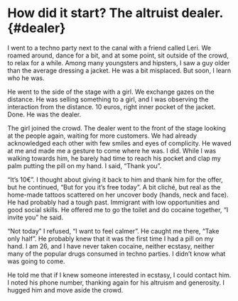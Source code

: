 # How did it start? The altruist dealer. {#dealer}

I went to a techno party next to the canal with a friend called Leri. We roamed around, dance for a bit, and at some point, sit outside of the crowd, to relax for a while. Among many youngsters and hipsters, I saw a guy older than the average dressing a jacket. He was a bit misplaced. But soon, I learn who he was.

He went to the side of the stage with a girl. We exchange gazes on the distance. He was selling something to a girl, and I was observing the interaction from the distance. 10 euros, right inner pocket of the jacket. Done. He was the dealer. 

The girl joined the crowd. The dealer went to the front of the stage looking at the people again, waiting for more customers. We had already acknowledged each other with few smiles and eyes of complicity. He waved at me and made me a gesture to come where he was. I did. While I was walking towards him, he barely had time to reach his pocket and clap my palm putting the pill on my hand. I said, “Thank you”. 

“It’s 10€”. I thought about giving it back to him and thank him for the offer, but he continued, “But for you it’s free today”. A bit cliché, but real as the home-made tattoos scattered on her uncover body (hands, neck and face). He had probably had a tough past. Immigrant with low opportunities and good social skills. He offered me to go the toilet and do cocaine together, “I invite you” he said. 

“Not today” I refused, “I want to feel calmer”. He caught me there, “Take only half”. He probably knew that it was the first time I had a pill on my hand. I am 26, and I have never taken cocaine, neither ecstasy, neither many of the popular drugs consumed in techno parties. I didn’t know what was going to come. 

He told me that if I knew someone interested in ecstasy, I could contact him. I noted his phone number, thanking again for his altruism and generosity. I hugged him and move aside the crowd.

